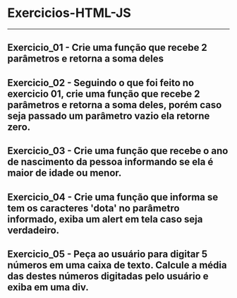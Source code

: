 # Exercicios-HTML-JS
------------------------------------------------------------------------------------------------------------------------------------------------------------------------------------
Exercicio_01 - Crie uma função que recebe 2 parâmetros e retorna a soma deles
------------------------------------------------------------------------------------------------------------------------------------------------------------------------------------
Exercicio_02 - Seguindo o que foi feito no exercicio 01, crie uma função que recebe 2 parâmetros e retorna a soma deles, porém caso seja passado um parâmetro vazio ela retorne zero.
------------------------------------------------------------------------------------------------------------------------------------------------------------------------------------
Exercicio_03 - Crie uma função que recebe o ano de nascimento da pessoa informando se ela é maior de idade ou menor.
------------------------------------------------------------------------------------------------------------------------------------------------------------------------------------
Exercicio_04 - Crie uma função que informa se tem os caracteres 'dota' no parâmetro informado, exiba um alert em tela caso seja verdadeiro.
------------------------------------------------------------------------------------------------------------------------------------------------------------------------------------
Exercicio_05 - Peça ao usuário para digitar 5 números em uma caixa de texto. Calcule a média das destes números digitadas pelo usuário e exiba em uma div.
------------------------------------------------------------------------------------------------------------------------------------------------------------------------------------
